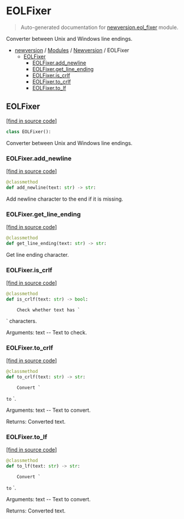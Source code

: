 # EOLFixer

> Auto-generated documentation for [newversion.eol_fixer](https://github.com/vemel/newversion/blob/main/newversion/eol_fixer.py) module.

Converter between Unix and Windows line endings.

- [newversion](../README.md#newversion---your-version-manager) / [Modules](../MODULES.md#newversion-modules) / [Newversion](index.md#newversion) / EOLFixer
    - [EOLFixer](#eolfixer)
        - [EOLFixer.add_newline](#eolfixeradd_newline)
        - [EOLFixer.get_line_ending](#eolfixerget_line_ending)
        - [EOLFixer.is_crlf](#eolfixeris_crlf)
        - [EOLFixer.to_crlf](#eolfixerto_crlf)
        - [EOLFixer.to_lf](#eolfixerto_lf)

## EOLFixer

[[find in source code]](https://github.com/vemel/newversion/blob/main/newversion/eol_fixer.py#L6)

```python
class EOLFixer():
```

Converter between Unix and Windows line endings.

### EOLFixer.add_newline

[[find in source code]](https://github.com/vemel/newversion/blob/main/newversion/eol_fixer.py#L63)

```python
@classmethod
def add_newline(text: str) -> str:
```

Add newline character to the end if it is missing.

### EOLFixer.get_line_ending

[[find in source code]](https://github.com/vemel/newversion/blob/main/newversion/eol_fixer.py#L56)

```python
@classmethod
def get_line_ending(text: str) -> str:
```

Get line ending character.

### EOLFixer.is_crlf

[[find in source code]](https://github.com/vemel/newversion/blob/main/newversion/eol_fixer.py#L14)

```python
@classmethod
def is_crlf(text: str) -> bool:
```

        Check whether text has `
` characters.

Arguments:
    text -- Text to check.

### EOLFixer.to_crlf

[[find in source code]](https://github.com/vemel/newversion/blob/main/newversion/eol_fixer.py#L40)

```python
@classmethod
def to_crlf(text: str) -> str:
```

        Convert `
` to `
`.

Arguments:
    text -- Text to convert.

Returns:
    Converted text.

### EOLFixer.to_lf

[[find in source code]](https://github.com/vemel/newversion/blob/main/newversion/eol_fixer.py#L24)

```python
@classmethod
def to_lf(text: str) -> str:
```

        Convert `
` to `
`.

Arguments:
    text -- Text to convert.

Returns:
    Converted text.
